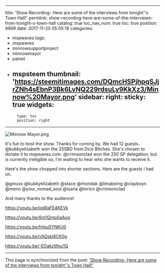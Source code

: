 
---
title: 'Show Recording- Here are some of the interviews from tonight''s Town Hall!'
permlink: show-recording-here-are-some-of-the-interviews-from-tonight-s-town-hall
catalog: true
toc_nav_num: true
toc: true
position: 9999
date: 2017-11-20 05:05:18
categories:
- mspwaves
tags:
- mspwaves
- minnowsupportproject
- minnowmayor
- palnet
- mspsteem
thumbnail: 'https://steemitimages.com/DQmcHSPjhpqSJjrZNh4sEbnP3Bk6LvNQ229rdsuLy9KkXz3/Minnow%20Mayor.png'
sidebar:
    right:
        sticky: true
widgets:
    -
        type: toc
        position: right
---


![Minnow Mayor.png](https://steemitimages.com/DQmcHSPjhpqSJjrZNh4sEbnP3Bk6LvNQ229rdsuLy9KkXz3/Minnow%20Mayor.png)

It's fun to host the show.  Thanks for coming by.  We had 12 guests.  @kubbyelizabeth won the 25SBD from Dice Bitches.  She's chosen to donate it to mspwaves.com.  @crimsonclad won the 250 SP delegation, but is currently ineligible so, I'm waiting to hear who she wants to receive it.

Here's the show chopped into shorter sections.  Here are the guests I had on.

@gmuxx
@kubbyelizabeth
@stace
@rhondak
@limabeing
@clayboyn
@meno
@your_nomad_soul
@isaria
@torico
@crimsonclad 

And many thanks to the audience!

https://youtu.be/pqRaFE4KEVk

https://youtu.be/6m1Qmp0aAug

https://youtu.be/hijsuSYNKU0

https://youtu.be/v9Qskj8CK0g

https://youtu.be/-EOakzWsu1Q

- - -

This page is synchronized from the post: ['Show Recording- Here are some of the interviews from tonight''s Town Hall!'](https://steemit.com/@aggroed/show-recording-here-are-some-of-the-interviews-from-tonight-s-town-hall)
